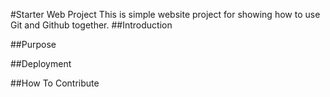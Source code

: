 #Starter Web Project
This is simple website project for showing how to use Git and Github together.
##Introduction

##Purpose

##Deployment

##How To Contribute
